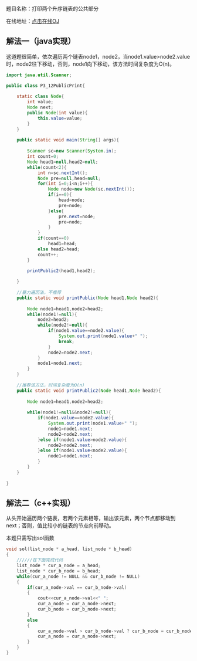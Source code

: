 题目名称：打印两个升序链表的公共部分

在线地址：[点击在线OJ](https://www.nowcoder.com/practice/8943eea40dbb4185b187d80fd050fee9?tpId=101&tqId=33116&rp=1&ru=%2Fta%2Fprogrammer-code-interview-guide&qru=%2Fta%2Fprogrammer-code-interview-guide%2Fquestion-ranking&tab=answerKey)



## 解法一（java实现）

这道题很简单，依次遍历两个链表node1，node2，当node1.value>node2.value时，node2往下移动，否则，node1向下移动，该方法时间复杂度为O(n)。

```java
import java.util.Scanner;

public class P3_12PublicPrint{
	
	static class Node{
		int value;
		Node next;
		public Node(int value){
			this.value=value;
		}
	}
	
	public static void main(String[] args){
		
		Scanner sc=new Scanner(System.in);
		int count=0;
		Node head1=null,head2=null;
		while(count<2){
			int n=sc.nextInt();
			Node pre=null,head=null;
			for(int i=0;i<n;i++){
				Node node=new Node(sc.nextInt());
				if(i==0){
					head=node;
					pre=node;
				}else{
					pre.next=node;
					pre=node;
				}			
			}
			if(count==0)
				head1=head;
			else head2=head;
			count++;
		}
		
		printPublic2(head1,head2);

	}
	
    //暴力遍历法，不推荐
	public static void printPublic(Node head1,Node head2){
		
		Node node1=head1,node2=head2;
		while(node1!=null){
			node2=head2;
			while(node2!=null){
				if(node1.value==node2.value){
					System.out.print(node1.value+" ");
					break;
				}
				node2=node2.next;
			}
			node1=node1.next;
		}
	}
	
    //推荐该方法，时间复杂度为O(n)
	public static void printPublic2(Node head1,Node head2){
		
		Node node1=head1,node2=head2;
		
		while(node1!=null&&node2!=null){
			if(node1.value==node2.value){
				System.out.print(node1.value+" ");
				node1=node1.next;
				node2=node2.next;
			}else if(node1.value>node2.value){
				node2=node2.next;
			}else if(node1.value<node2.value){
				node1=node1.next;
			}
		}
	}
	
}
```

## 解法二（c++实现）

从头开始遍历两个链表，若两个元素相等，输出该元素，两个节点都移动到next；否则，值比较小的链表的节点向前移动。


本题只需写出sol函数

```c++
void sol(list_node * a_head, list_node * b_head)
{
    //////在下面完成代码
    list_node * cur_a_node = a_head;
    list_node * cur_b_node = b_head;
    while(cur_a_node != NULL && cur_b_node != NULL)
    {
        if(cur_a_node->val == cur_b_node->val)
        {
            cout<<cur_a_node->val<<" ";
            cur_a_node = cur_a_node->next;
            cur_b_node = cur_b_node->next;
        }
        else
        {
            cur_a_node->val > cur_b_node->val ? cur_b_node = cur_b_node->next: 
            cur_a_node = cur_a_node->next;
        }
    }
}
```

